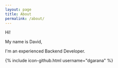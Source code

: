 ```yaml
---
layout: page
title: About
permalink: /about/
---
```


Hi!

My name is David,

I'm an experienced Backend Developer.

{% include icon-github.html username="dgarana" %}
